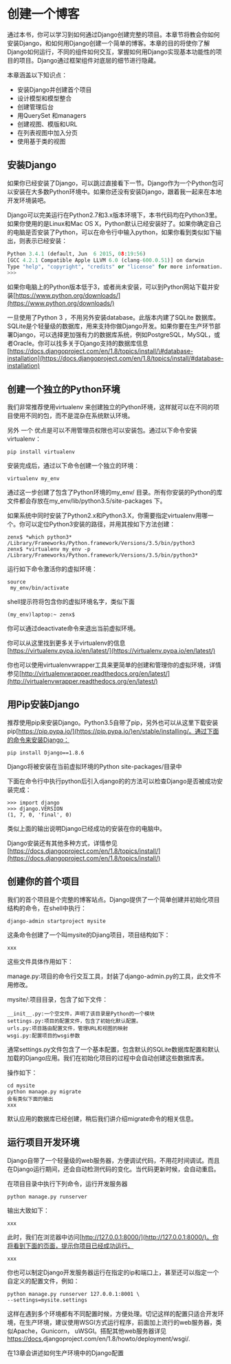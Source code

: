 # 创建一个博客

通过本书，你可以学习到如何通过Django创建完整的项目。本章节将教会你如何安装Django，和如何用Django创建一个简单的博客。本章的目的将使你了解Django如何运行，不同的组件如何交互，掌握如何用Django实现基本功能性的项目的项目。Django通过框架组件对底层的细节进行隐藏。

本章涵盖以下知识点：

* 安装Django并创建首个项目
* 设计模型和模型整合
* 创建管理后台
* 用QuerySet 和managers
* 创建视图、模版和URL
* 在列表视图中加入分页
* 使用基于类的视图

## 安装Django

如果你已经安装了Django，可以跳过直接看下一节。Django作为一个Python包可以安装在大多数Python环境中。如果你还没有安装Django，跟着我一起来在本地开发环境装吧。

Django可以完美运行在Python2.7和3.x版本环境下，本书代码均在Python3里。如果你使用的是Linux和Mac OS X，Python默认已经安装好了。如果你确定自己的电脑是否安装了Python，可以在命令行中输入python，如果你看到类似如下输出，则表示已经安装：

```py
Python 3.4.1 (default, Jun  6 2015, 08:19:56)
[GCC 4.2.1 Compatible Apple LLVM 6.0 (clang-600.0.51)] on darwin
Type "help", "copyright", "credits" or "license" for more information.
>>>
```

如果你电脑上的Python版本低于3，或者尚未安装，可以到Python网站下载并安装[https://www.python.org/downloads/](https://www.python.org/downloads/)

一旦使用了Python 3 ，不用另外安装database。此版本内建了SQLite 数据库。SQLite是个轻量级的数据库，用来支持你做Django开发。如果你要在生产环节部署Django，可以选择更加强有力的数据库系统，例如PostgreSQL，MySQL，或者Oracle。你可以找多关于Django支持的数据库信息[https://docs.djangoproject.com/en/1.8/topics/install/\#database-installation](https://docs.djangoproject.com/en/1.8/topics/install/#database-installation)

## 创建一个独立的Python环境

我们非常推荐使用virtualenv 来创建独立的Python环境，这样就可以在不同的项目使用不同的包，而不是混杂在系统默认环境。

另外 一个 优点是可以不用管理员权限也可以安装包。通过以下命令安装virtualenv：

```
pip install virtualenv
```

安装完成后，通过以下命令创建一个独立的环境：

```
virtualenv my_env
```

通过这一步创建了包含了Python环境的my\_env/ 目录。所有你安装的Python的库文件都会存放在my\_env/lib/python3.5/site-packages 下。

如果系统中同时安装了Python2.x和Python3.X，你需要指定virtualenv用哪一个。你可以定位Python3安装的路径，并用其按如下方法创建：

```
zenx$ *which python3*
/Library/Frameworks/Python.framework/Versions/3.5/bin/python3
zenx$ *virtualenv my_env -p
/Library/Frameworks/Python.framework/Versions/3.5/bin/python3*
```

运行如下命令激活你的虚拟环境：

```
source
 my_env/bin/activate
```

shell提示符将包含你的虚拟环境名字，类似下面

```
(my_env)laptop:~ zenx$
```

你可以通过deactivate命令来退出当前虚拟环境。

你可以从这里找到更多关于virtualenv的信息[https://virtualenv.pypa.io/en/latest/](https://virtualenv.pypa.io/en/latest/)

你也可以使用virtualenvwrapper工具来更简单的创建和管理你的虚拟环境，详情参见[http://virtualenvwrapper.readthedocs.org/en/latest/](http://virtualenvwrapper.readthedocs.org/en/latest/)

## 用Pip安装Django

推荐使用pip来安装Django。Python3.5自带了pip，另外也可以从这里下载安装pip[https://pip.pypa.io/](https://pip.pypa.io/)en/stable/installing/。通过下面的命令来安装Django：

```
pip install Django==1.8.6
```

Django将被安装在当前虚拟环境的Python site-packages/目录中

下面在命令行中执行python后引入django的的方法可以检查Django是否被成功安装完成：

```
>>> import django
>>> django.VERSION
(1, 7, 0, 'final', 0)
```

类似上面的输出说明Django已经成功的安装在你的电脑中。

Django安装还有其他多种方式，详情参见[https://docs.djangoproject.com/en/1.8/topics/install/](https://docs.djangoproject.com/en/1.8/topics/install/)

## 创建你的首个项目

我们的首个项目是个完整的博客站点。Django提供了一个简单创建并初始化项目结构的命令，在shell中执行：

```
django-admin startproject mysite
```

这条命令创建了一个叫mysite的Djiang项目，项目结构如下：

```
xxx
```

这些文件具体作用如下：

manage.py:项目的命令行交互工具，封装了django-admin.py的工具，此文件不用修改。

mysite/:项目目录，包含了如下文件：

```
__init__.py:一个空文件，声明了该目录是Python的一个模块
settings.py:项目的配置文件，包含了初始化默认配置。
urls.py:项目路由配置文件，管理URL和视图的映射
wsgi.py:配置项目的wsgi参数
```

通常settings.py文件包含了一个基本配置，包含默认的SQLite数据库配置和默认加载的Django应用。我们在初始化项目的过程中会自动创建这些数据库表。

操作如下：

```
cd mysite
python manage.py migrate
会有类似下面的输出
xxx
```

默认应用的数据库已经创建，稍后我们讲介绍migrate命令的相关信息。

## 运行项目开发环境

Django自带了一个轻量级的web服务器，方便调试代码，不用花时间调试。而且在Django运行期间，还会自动检测代码的变化。当代码更新时候，会自动重启。

在项目目录中执行下列命令，运行开发服务器

```
python manage.py runserver
```

输出大致如下：

```
xxx
```

此时，我们在浏览器中访问[http://127.0.0.1:8000/](http://127.0.0.1:8000/)。你将看到下面的页面，提示你项目已经成功运行。

```
xxx
```

你也可以制定Django开发服务器运行在指定的ip和端口上，甚至还可以指定一个自定义的配置文件，例如：

```
python manage.py runserver 127.0.0.1:8001 \
--settings=mysite.settings
```

这样在遇到多个环境都有不同配置时候，方便处理。切记这样的配置只适合开发环境，在生产环境，建议使用WSGI方式运行程序，前面加上流行的web服务器，类似Apache，Gunicorn， uWSGI。搭配其他web服务器详见[https://docs.](https://docs.)djangoproject.com/en/1.8/howto/deployment/wsgi/.

在13章会讲述如何生产环境中的Django配置

